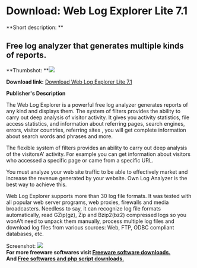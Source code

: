 # Download: Web Log Explorer Lite 7.1

**Short description: **

## Free log analyzer that generates multiple kinds of reports.

  
**Thumbshot: **![](http://www.freewarefiles.com/screenshot/weblogexp_md.jpg)   
  
**Download link:** [Download Web Log Explorer Lite 7.1](http://freesoftwares.boysofts.com/Web-Log-Explorer-Lite_program_95310.html)  
  

**Publisher's Description**  
  

The Web Log Explorer is a powerful free log analyzer generates reports of any
kind and displays them. The system of filters provides the ability to carry
out deep analysis of visitor activity. It gives you activity statistics, file
access statistics, and information about referring pages, search engines,
errors, visitor countries, referring sites , you will get complete information
about search words and phrases and more.

The flexible system of filters provides an ability to carry out deep analysis
of the visitorsA' activity. For example you can get information about visitors
who accessed a specific page or came from a specific URL.

You must analyze your web site traffic to be able to effectively market and
increase the revenue generated by your website. Own Log Analyzer is the best
way to achieve this.

Web Log Explorer supports more than 30 log file formats. It was tested with
all popular web server programs, web proxies, firewalls and media
broadcasters. Needless to say, it can recognize log file formats
automatically, read GZip(gz), Zip and Bzip2(bz2) compressed logs so you wonA't
need to unpack them manually, process multiple log files and download log
files from various sources: Web, FTP, ODBC compliant databases, etc.

  
  
Screenshot: ![](http://www.freewarefiles.com/screenshot/weblogexp.jpg)  
**For more freeware softwares visit [Freeware software downloads.](http://freesoftwares.boysofts.com/)**   
**And [Free softwares and php script downloads.](http://www.boysofts.com/)**

